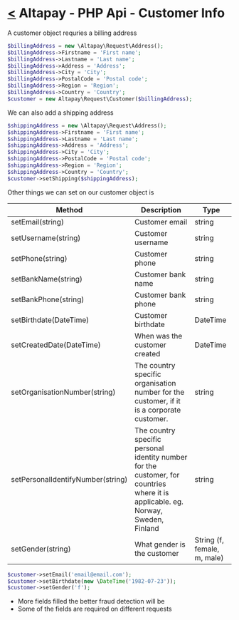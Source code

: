 [<](../index.md) Altapay - PHP Api - Customer Info
==================================================

A customer object requries a billing address

```php
$billingAddress = new \Altapay\Request\Address();
$billingAddress->Firstname = 'First name';
$billingAddress->Lastname = 'Last name';
$billingAddress->Address = 'Address';
$billingAddress->City = 'City';
$billingAddress->PostalCode = 'Postal code';
$billingAddress->Region = 'Region';
$billingAddress->Country = 'Country';
$customer = new Altapay\Request\Customer($billingAddress);
```

We can also add a shipping address

```php
$shippingAddress = new \Altapay\Request\Address();
$shippingAddress->Firstname = 'First name';
$shippingAddress->Lastname = 'Last name';
$shippingAddress->Address = 'Address';
$shippingAddress->City = 'City';
$shippingAddress->PostalCode = 'Postal code';
$shippingAddress->Region = 'Region';
$shippingAddress->Country = 'Country';
$customer->setShipping($shippingAddress);
```

Other things we can set on our customer object is

| Method  | Description | Type |
|---|---|---|
setEmail(string) | Customer email | string
setUsername(string) | Customer username | string
setPhone(string) | Customer phone | string
setBankName(string) | Customer bank name | string
setBankPhone(string) | Customer bank phone | string
setBirthdate(DateTime) | Customer birthdate | DateTime
setCreatedDate(DateTime) | When was the customer created | DateTime
setOrganisationNumber(string) | The country specific organisation number for the customer, if it is a corporate customer. | string
setPersonalIdentifyNumber(string) | The country specific personal identity number for the customer, for countries where it is applicable. eg. Norway, Sweden, Finland | string
setGender(string) | What gender is the customer | String (f, female, m, male)

```php
$customer->setEmail('email@email.com');
$customer->setBirthdate(new \DateTime('1982-07-23'));
$customer->setGender('f');
```

* More fields filled the better fraud detection will be
* Some of the fields are required on different requests
